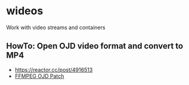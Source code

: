 # wideos
Work with video streams and containers



## HowTo: Open OJD video format and convert to MP4
- https://reactor.cc/post/4916513
- [FFMPEG OJD Patch](https://reactor.cc/redirect?url=https%3A%2F%2Fdrive.google.com%2Ffile%2Fd%2F1GlMXGss0R2-jYP0TOZ_2Y1xzl9Ugar7l%2Fview%3Fusp%3Dsharing)
